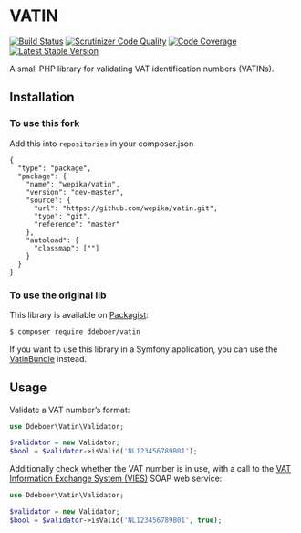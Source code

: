 VATIN
=====
[![Build Status](https://travis-ci.org/ddeboer/vatin.svg?branch=master)](https://travis-ci.org/ddeboer/vatin)
[![Scrutinizer Code Quality](https://scrutinizer-ci.com/g/ddeboer/vatin/badges/quality-score.png?b=master)](https://scrutinizer-ci.com/g/ddeboer/vatin/?branch=master)
[![Code Coverage](https://scrutinizer-ci.com/g/ddeboer/vatin/badges/coverage.png?b=master)](https://scrutinizer-ci.com/g/ddeboer/vatin/?branch=master)
[![Latest Stable Version](https://poser.pugx.org/ddeboer/vatin/v/stable.png)](https://packagist.org/packages/ddeboer/vatin)

A small PHP library for validating VAT identification numbers (VATINs).

Installation
------------

### To use this fork

Add this into `repositories` in your composer.json

```
{
  "type": "package",
  "package": {
    "name": "wepika/vatin",
    "version": "dev-master",
    "source": {
      "url": "https://github.com/wepika/vatin.git",
      "type": "git",
      "reference": "master"
    },
    "autoload": {
      "classmap": [""]
    }
  }
}
```

### To use the original lib

This library is available on [Packagist](https://packagist.org/packages/ddeboer/vatin):

```bash
$ composer require ddeboer/vatin
```

If you want to use this library in a Symfony application, you can use the
[VatinBundle](https://github.com/ddeboer/vatin-bundle) instead.

Usage
-----

Validate a VAT number’s format:

```php
use Ddeboer\Vatin\Validator;

$validator = new Validator;
$bool = $validator->isValid('NL123456789B01');
```

Additionally check whether the VAT number is in use, with a call to the [VAT
Information Exchange System (VIES)](https://ec.europa.eu/taxation_customs/vies/faq.html#item_16) SOAP web service:

```php
use Ddeboer\Vatin\Validator;

$validator = new Validator;
$bool = $validator->isValid('NL123456789B01', true);
```
